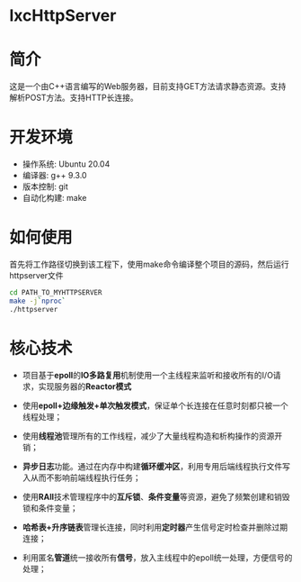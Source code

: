 # lxcHttpServer

# 简介
这是一个由C++语言编写的Web服务器，目前支持GET方法请求静态资源。支持解析POST方法。支持HTTP长连接。

# 开发环境

- 操作系统: Ubuntu 20.04
- 编译器: g++ 9.3.0
- 版本控制: git
- 自动化构建: make

# 如何使用

首先将工作路径切换到该工程下，使用make命令编译整个项目的源码，然后运行httpserver文件

```bash
cd PATH_TO_MYHTTPSERVER
make -j`nproc`
./httpserver
```

# 核心技术

- 项目基于**epoll**的**IO多路复用**机制使用一个主线程来监听和接收所有的I/O请求，实现服务器的**Reactor模式**

- 使用**epoll+边缘触发+单次触发模式**，保证单个长连接在任意时刻都只被一个线程处理；

- 使用**线程池**管理所有的工作线程，减少了大量线程构造和析构操作的资源开销；

- **异步日志**功能。通过在内存中构建**循环缓冲区**，利用专用后端线程执行文件写入从而不影响前端线程执行任务；

- 使用**RAII**技术管理程序中的**互斥锁**、**条件变量**等资源，避免了频繁创建和销毁锁和条件变量；

- **哈希表+升序链表**管理长连接，同时利用**定时器**产生信号定时检查并删除过期连接；

- 利用匿名**管道**统一接收所有**信号**，放入主线程中的epoll统一处理，方便信号的处理；

  
